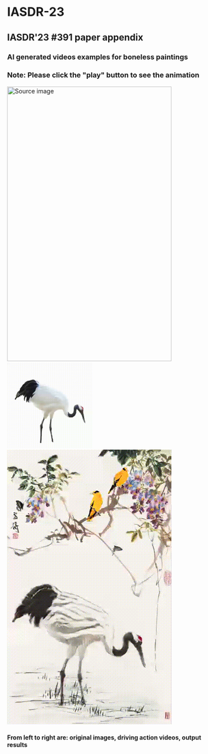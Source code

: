 # IASDR-23

## IASDR'23 #391 paper appendix

### AI generated videos examples for boneless paintings

### Note: Please click the "play" button to see the animation


<span style="display:inline-block;">
    <img src="/img/f27ca2560ed8abd1eb16e8317e9cefc.png" width="384" height="640" title="Source image"/>
    <img src="/img/crane1.gif" width="200" height="200" title="Action video"/>
    <img src="/img/cbb.gif" width="384" height="640" title="Output results"/>
</span>


#### From left to right are: original images, driving action videos, output results
